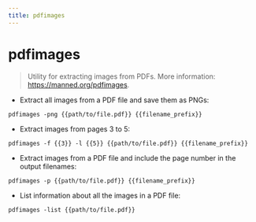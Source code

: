 ```yaml
---
title: pdfimages
---
```

# pdfimages

> Utility for extracting images from PDFs.
> More information: <https://manned.org/pdfimages>.

- Extract all images from a PDF file and save them as PNGs:

`pdfimages -png {{path/to/file.pdf}} {{filename_prefix}}`

- Extract images from pages 3 to 5:

`pdfimages -f {{3}} -l {{5}} {{path/to/file.pdf}} {{filename_prefix}}`

- Extract images from a PDF file and include the page number in the output filenames:

`pdfimages -p {{path/to/file.pdf}} {{filename_prefix}}`

- List information about all the images in a PDF file:

`pdfimages -list {{path/to/file.pdf}}`
